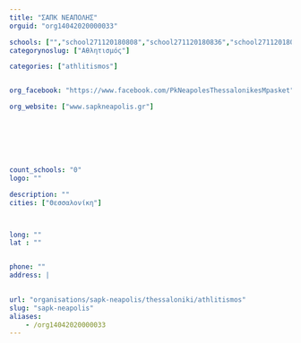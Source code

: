 ```yaml
---
title: "ΣΑΠΚ ΝΕΑΠΟΛΗΣ"
orguid: "org14042020000033"

schools: ["","school271120180808","school271120180836","school271120180905","school271120180822","school271120180851","school271120180920"]
categorynoslug: ["Αθλητισμός"]

categories: ["athlitismos"]


org_facebook: "https://www.facebook.com/PkNeapolesThessalonikesMpasket"

org_website: ["www.sapkneapolis.gr"]







count_schools: "0"
logo: ""

description: ""
cities: ["Θεσσαλονίκη"]



long: ""
lat : ""


phone: ""
address: |
    

url: "organisations/sapk-neapolis/thessaloniki/athlitismos"
slug: "sapk-neapolis"
aliases:
    - /org14042020000033
---
```



